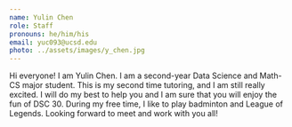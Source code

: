 ```yaml
---
name: Yulin Chen
role: Staff
pronouns: he/him/his
email: yuc093@ucsd.edu
photo: ../assets/images/y_chen.jpg
---
```

Hi everyone! I am Yulin Chen. I am a second-year Data Science and Math-CS major student. This is my second time tutoring, and I am still really excited. I will do my best to help you and I am sure that you will enjoy the fun of DSC 30. During my free time, I like to play badminton and League of Legends. Looking forward to meet and work with you all!
